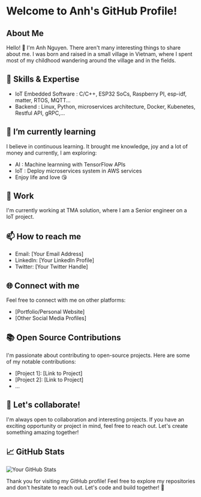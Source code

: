 # Welcome to Anh's GitHub Profile!

## About Me
Hello! 👋 I'm Anh Nguyen. There aren't many interesting things to share about me. I was born and raised in a small village in Vietnam, where I spent most of my childhood wandering around the village and in the fields. 

## 🔧 Skills & Expertise
- IoT Embedded Software : C/C++, ESP32 SoCs, Raspberry PI, esp-idf, matter, RTOS, MQTT...
- Backend : Linux, Python, microservices architecture, Docker, Kubenetes, Restful API, gRPC,...

## 🌱 I’m currently learning
I believe in continuous learning. It brought me knowledge, joy and a lot of money and currently, I am exploring:
- AI : Machine learnning with TensorFlow APIs
- IoT : Deploy microservices system in AWS services
- Enjoy life and love :kissing_heart:

## 💼 Work
I'm currently working at TMA solution, where I am a Senior engineer on a IoT project.

## 📫 How to reach me
- Email: [Your Email Address]
- LinkedIn: [Your LinkedIn Profile]
- Twitter: [Your Twitter Handle]

## 🌐 Connect with me
Feel free to connect with me on other platforms:
- [Portfolio/Personal Website]
- [Other Social Media Profiles]

## 📚 Open Source Contributions
I'm passionate about contributing to open-source projects. Here are some of my notable contributions:
- [Project 1]: [Link to Project]
- [Project 2]: [Link to Project]
- ...

## 🤝 Let's collaborate!
I'm always open to collaboration and interesting projects. If you have an exciting opportunity or project in mind, feel free to reach out. Let's create something amazing together!

## 📈 GitHub Stats
![Your GitHub Stats](https://github-readme-stats.vercel.app/api?username=your-username&show_icons=true&theme=radical)

Thank you for visiting my GitHub profile! Feel free to explore my repositories and don't hesitate to reach out. Let's code and build together! 🚀
